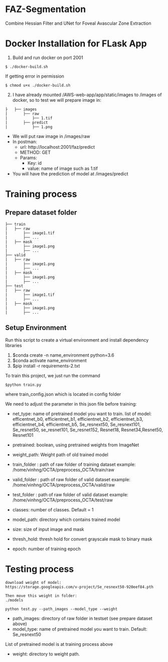 # FAZ-Segmentation
Combine Hessian Filter and UNet for Foveal Avascular Zone Extraction

# Docker Installation for FLask App


1. Build and run docker on port 2001
```
$ ./docker-build.sh

```
If getting error in permission
```
$ chmod u+x ./docker-build.sh

```
2. I have already mounted /AWS-web-app/app/static/images to /images of docker, so to test we will prepare image in:
```
├   ├── images
|       ├── raw
|           ├── 1.tif
|       ├── predict
|           ├── 1.png
```
*  We will put raw image in /images/raw
*  In postman: 
    * url: http://localhost:2001/faz/predict
    * METHOD: GET
    * Params: 
        * Key: id
        * value: name of image such as 1.tif
* You will have the prediction of model at /images/predict

# Training process

## Prepare dataset folder
```
├── train
|   ├── raw 
|       ├── image1.tif
|       ├── ...
|   ├── mask
|       ├── image1.png
|       ├── ...
├── valid
|   ├── raw 
|       ├── image1.png
|       ├── ...
|   ├── mask
|       ├── image1.png
|       ├── ...
├── test
|   ├── raw 
|       ├── image1.tif
|       ├── ...
|   ├── mask
|       ├── image1.png
|       ├── ...
```

## Setup Environment
Run this script to create a virtual environment and install dependency libraries
1.  $conda create -n name_environment python=3.6
2.  $conda activate name_environment
3.  $pip install -r requirements-2.txt

To train this project, we just run the command
```
$python train.py
```
where train_config.json which is located in config folder

We need to adjust the parameter in this json file before training:


*  net_type: name of pretrained model you want to train. 
list of model:
efficentnet_b0, efficientnet_b1, efficientnet_b2, efficientnet_b3, efficientnet_b4, efficientnet_b5, Se_resnext50, Se_resnext101, Se_resnet50, se_resnet101, Se_resnet152, Resnet18, Resnet34,Resnet50, Resnet101

*  pretrained: boolean, using pretrained weights from ImageNet

*  weight_path: Weight path of old trained model

*  train_folder : path of raw folder of training dataset
example: /home/vinhng/OCTA/preprocess_OCTA/train/raw

* valid_folder : path of raw folder of valid dataset
example: /home/vinhng/OCTA/preprocess_OCTA/valid/raw

* test_folder : path of raw folder of valid dataset
example: /home/vinhng/OCTA/preprocess_OCTA/test/raw

* classes: number of classes. Default = 1

* model_path: directory which contains trained model 

* size: size of input image and mask

* thresh_hold: thresh hold for convert grayscale mask to binary mask

* epoch: number of training epoch

# Testing process
```
download weight of model: 
https://storage.googleapis.com/v-project/Se_resnext50-920eef84.pth

Then move this weight in folder: 
./models
```

```
python test.py --path_images --model_type --weight 
```
* path_images: directory of raw folder in testset (see prepare dataset above)
* model_type: name of pretrained model you want to train. Default: Se_resnext50

List of pretrained model is at training process above
* weight: directory to weight path.
